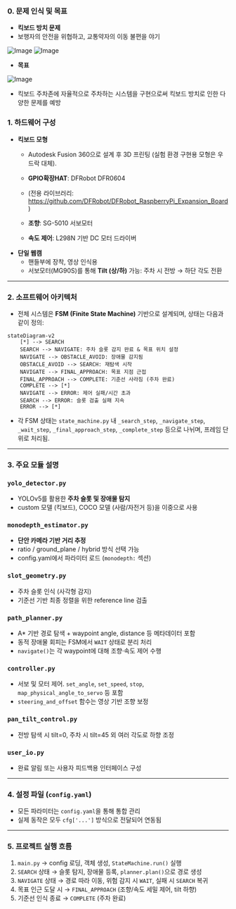 ### **0. 문제 인식 및 목표** 
- **킥보드 방치 문제**
- 보행자의 안전을 위협하고, 교통약자의 이동 불편을 야기
  
![Image](https://github.com/user-attachments/assets/fb11c0f0-f4b5-4264-a466-73e70ceea3a4)
![Image](https://github.com/user-attachments/assets/3a499feb-03c8-470e-85c3-b59fe65cdd86)

- **목표**

![Image](https://github.com/user-attachments/assets/e9d329b5-763d-48e1-8676-193b87b6221c)
- 킥보드 주차존에 자율적으로 주차하는 시스템을 구현으로써 킥보드 방치로 인한 다양한 문제를 예방


### **1. 하드웨어 구성**

- **킥보드 모형**
    - Autodesk Fusion 360으로 설계 후 3D 프린팅 (실험 환경 구현용 모형은 우드락 대체).
    - **GPIO확장HAT**: DFRobot DFR0604
    - (전용 라이브러리: https://github.com/DFRobot/DFRobot_RaspberryPi_Expansion_Board)
  
    - **조향**: SG-5010 서보모터
    - **속도 제어**: L298N 기반 DC 모터 드라이버
- **단일 웹캠**
    - 핸들부에 장착, 영상 인식용
    - 서보모터(MG90S)를 통해 **Tilt (상/하)** 가능: 주차 시 전방 → 하단 각도 전환

---

### **2. 소프트웨어 아키텍처**

- 전체 시스템은 **FSM (Finite State Machine)** 기반으로 설계되며, 상태는 다음과 같이 정의:

```mermaid
stateDiagram-v2
    [*] --> SEARCH
    SEARCH --> NAVIGATE: 주차 슬롯 감지 완료 & 목표 위치 설정
    NAVIGATE --> OBSTACLE_AVOID: 장애물 감지됨
    OBSTACLE_AVOID --> SEARCH: 재탐색 시작
    NAVIGATE --> FINAL_APPROACH: 목표 지점 근접
    FINAL_APPROACH --> COMPLETE: 기준선 사라짐 (주차 완료)
    COMPLETE --> [*]
    NAVIGATE --> ERROR: 제어 실패/시간 초과
    SEARCH --> ERROR: 슬롯 검출 실패 지속
    ERROR --> [*]

```

- 각 FSM 상태는 `state_machine.py` 내 `_search_step`, `_navigate_step`, `_wait_step`, `_final_approach_step`, `_complete_step` 등으로 나뉘며, 프레임 단위로 처리됨.

---

### **3. 주요 모듈 설명**

### `yolo_detector.py`

- YOLOv5를 활용한 **주차 슬롯 및 장애물 탐지**
- custom 모델 (킥보드), COCO 모델 (사람/자전거 등)을 이중으로 사용

### `monodepth_estimator.py`

- **단안 카메라 기반 거리 추정**
- ratio / ground_plane / hybrid 방식 선택 가능
- config.yaml에서 파라미터 로드 (`monodepth:` 섹션)

### `slot_geometry.py`

- 주차 슬롯 인식 (사각형 감지)
- 기준선 기반 최종 정렬을 위한 reference line 검출

### `path_planner.py`

- A* 기반 경로 탐색 + waypoint angle, distance 등 메타데이터 포함
- 동적 장애물 회피는 FSM에서 `WAIT` 상태로 분리 처리
- `navigate()`는 각 waypoint에 대해 조향·속도 제어 수행

### `controller.py`

- 서보 및 모터 제어. `set_angle`, `set_speed`, `stop`, `map_physical_angle_to_servo` 등 포함
- `steering_and_offset` 함수는 영상 기반 조향 보정

### `pan_tilt_control.py`

- 전방 탐색 시 tilt=0, 주차 시 tilt=45 외 여러 각도로 하향 조정

### `user_io.py`

- 완료 알림 또는 사용자 피드백용 인터페이스 구성

---

### **4. 설정 파일 (`config.yaml`)**

- 모든 파라미터는 `config.yaml`을 통해 통합 관리
- 실제 동작은 모두 `cfg['...']` 방식으로 전달되어 연동됨

---

### **5. 프로젝트 실행 흐름**

1. `main.py` → config 로딩, 객체 생성, `StateMachine.run()` 실행
2. `SEARCH` 상태 → 슬롯 탐지, 장애물 등록, `planner.plan()`으로 경로 생성
3. `NAVIGATE` 상태 → 경로 따라 이동, 위험 감지 시 `WAIT`, 실패 시 `SEARCH` 복귀
4. 목표 인근 도달 시 → `FINAL_APPROACH` (조향/속도 세밀 제어, tilt 하향)
5. 기준선 인식 종료 → `COMPLETE` (주차 완료)

